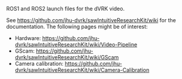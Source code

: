 ROS1 and ROS2 launch files for the dVRK video.

See https://github.com/jhu-dvrk/sawIntuitiveResearchKit/wiki for the documentation.  The following pages might be of interest:
* Hardware: https://github.com/jhu-dvrk/sawIntuitiveResearchKit/wiki/Video-Pipeline
* GScam: https://github.com/jhu-dvrk/sawIntuitiveResearchKit/wiki/GScam
* Camera calibration: https://github.com/jhu-dvrk/sawIntuitiveResearchKit/wiki/Camera-Calibration
